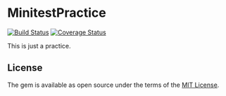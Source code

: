 # MinitestPractice

[![Build Status](https://travis-ci.org/nkmrshn/minitest_practice.svg?branch=master)](https://travis-ci.org/nkmrshn/minitest_practice)
[![Coverage Status](https://coveralls.io/repos/nkmrshn/minitest_practice/badge.svg?branch=master&service=github)](https://coveralls.io/github/nkmrshn/minitest_practice?branch=master)

This is just a practice.

## License

The gem is available as open source under the terms of the [MIT License](http://opensource.org/licenses/MIT).

